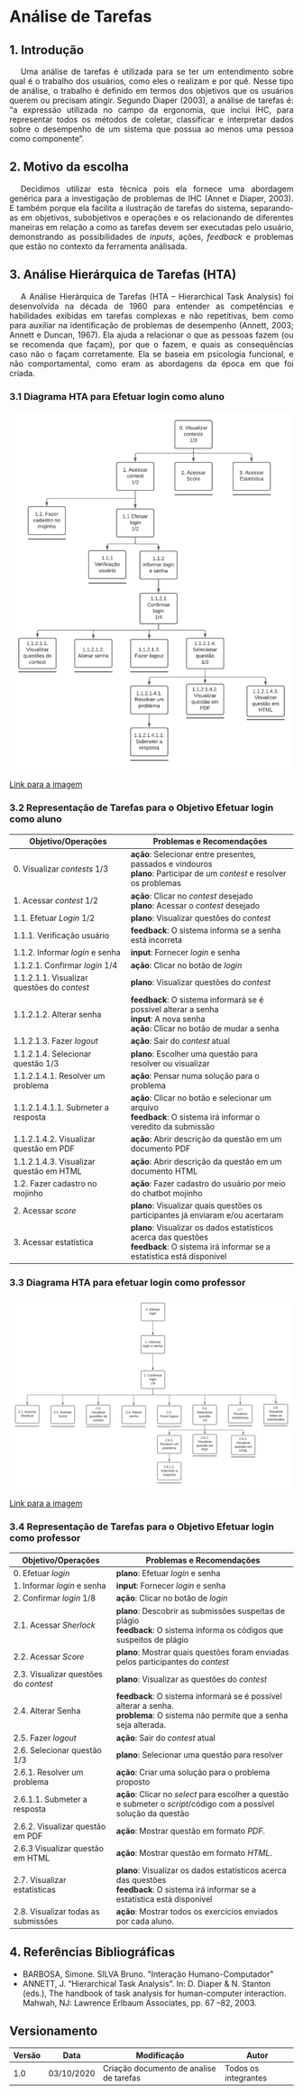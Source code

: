 # Análise de Tarefas

## 1. Introdução

<p style="text-indent: 20px; text-align: justify">
Uma análise de tarefas é utilizada para se ter um entendimento sobre qual é o trabalho dos usuários, como eles o realizam e por quê. Nesse tipo de análise, o trabalho é definido em termos dos objetivos que os usuários querem ou precisam atingir. Segundo Diaper (2003), a análise de tarefas é: “a expressão utilizada no campo da ergonomia, que inclui IHC, para representar todos os métodos de coletar, classificar e interpretar dados sobre o desempenho de um sistema que possua ao menos uma pessoa como componente”.
</p>

## 2. Motivo da escolha

<p style="text-indent: 20px; text-align: justify">
Decidimos utilizar esta técnica pois ela fornece uma abordagem genérica para a investigação de problemas de IHC (Annet e Diaper, 2003). E também porque ela facilita a ilustração de tarefas do sistema, separando-as em objetivos, subobjetivos e operações e os relacionando de diferentes maneiras em relação a como as tarefas devem ser executadas pelo usuário, demonstrando as possibilidades de <i>inputs</i>, ações, <i>feedback</i> e problemas que estão no contexto da ferramenta análisada. 
</p>

## 3. Análise Hierárquica de Tarefas (HTA)

<p style="text-indent: 20px; text-align: justify">
A Análise Hierárquica de Tarefas (HTA – Hierarchical Task Analysis) foi desenvolvida na década de 1960 para entender as competências e habilidades exibidas em tarefas complexas e não repetitivas, bem como para auxiliar na identificação de problemas de desempenho (Annett, 2003; Annett e Duncan, 1967). Ela ajuda a relacionar o que as pessoas fazem (ou se recomenda que façam), por que o fazem, e quais as consequências caso não o façam corretamente. Ela se baseia em psicologia funcional, e não comportamental, como eram as abordagens da época em que foi criada.
</p>

### 3.1 Diagrama HTA para Efetuar login como aluno

![Análise Tarefas Aluno](assets/HTA/analise_tarefas_aluno.png)

[Link para a imagem](https://app.lucidchart.com/invitations/accept/ed3219a7-79c7-487e-bb7a-e810025fc394)

### 3.2 Representação de Tarefas para o Objetivo Efetuar login como aluno

|Objetivo/Operações|Problemas e Recomendações|
|-|-|
| 0. Visualizar *contests* 1/3 | **ação**: Selecionar entre presentes, passados e vindouros <br /> **plano**: Participar de um *contest* e resolver os problemas |
| 1. Acessar *contest* 1/2 | **ação**: Clicar no *contest* desejado <br /> **plano**: Acessar o *contest* desejado |
| 1.1. Efetuar *Login* 1/2 | **plano**: Visualizar questões do *contest* |
| 1.1.1. Verificação usuário| **feedback**: O sistema informa se a senha está incorreta |
| 1.1.2. Informar *login* e senha | **input**: Fornecer *login* e senha |
| 1.1.2.1. Confirmar *login* 1/4 | **ação**: Clicar no botão de *login* |
| 1.1.2.1.1. Visualizar questões do *contest* | **plano**: Visualizar questões do *contest* |
| 1.1.2.1.2. Alterar senha | **feedback**: O sistema informará se é possível alterar a senha <br /> **input**: A nova senha <br /> **ação**: Clicar no botão de mudar a senha |
| 1.1.2.1.3. Fazer *logout* | **ação**: Sair do *contest* atual |
| 1.1.2.1.4. Selecionar questão 1/3 | **plano**: Escolher uma questão para resolver ou visualizar |
| 1.1.2.1.4.1. Resolver um problema | **ação**: Pensar numa solução para o problema  |
| 1.1.2.1.4.1.1. Submeter a resposta | **ação**: Clicar no botão e selecionar um arquivo <br /> **feedback**: O sistema irá informar o veredito da submissão |
| 1.1.2.1.4.2. Visualizar questão em PDF | **ação**: Abrir descrição da questão em um documento PDF |
| 1.1.2.1.4.3. Visualizar questão em HTML | **ação**: Abrir descrição da questão em um documento HTML  |
| 1.2. Fazer cadastro no mojinho | **ação**: Fazer cadastro do usuário por meio do chatbot mojinho |
| 2. Acessar *score* | **plano**: Visualizar quais questões os participantes já enviaram e/ou acertaram|
| 3. Acessar estatística | **plano**: Visualizar os dados estatísticos acerca das questões <br /> **feedback**: O sistema irá informar se a estatística está disponivel |

### 3.3 Diagrama HTA para efetuar login como professor

![Análise Tarefas Professor](assets/HTA/analise_tarefas_professor.png)

[Link para a imagem](https://app.lucidchart.com/invitations/accept/aa7c054f-83d1-4e9c-b7ca-dec5cc45823a)

### 3.4 Representação de Tarefas para o Objetivo Efetuar login como professor

|Objetivo/Operações|Problemas e Recomendações|
|-|-|
| 0. Efetuar *login*| **plano**: Efetuar *login* e senha |
| 1. Informar *login* e senha| **input**: Fornecer *login* e senha |
| 2. Confirmar *login* 1/8 |  **ação**: Clicar no botão de *login* |
| 2.1. Acessar *Sherlock* | **plano**: Descobrir as submissões suspeitas de plágio <br /> **feedback**:  O sistema informa os códigos que suspeitos de plágio |
| 2.2. Acessar *Score* | **plano**: Mostrar quais questões foram enviadas pelos participantes do *contest* |
| 2.3. Visualizar questões do *contest* | **plano**: Visualizar as questões do *contest* |
| 2.4. Alterar Senha | **feedback**: O sistema informará se é possível alterar a senha. <br /> **problema**: O sistema não permite que a senha seja alterada.|
| 2.5. Fazer *logout* | **ação**: Sair do *contest* atual |
| 2.6. Selecionar questão 1/3 | **plano**: Selecionar uma questão para resolver |
| 2.6.1. Resolver um problema | **ação**: Criar uma solução para o problema proposto |
| 2.6.1.1. Submeter a resposta | **ação**: Clicar no *select* para escolher a questão e submeter o *script*/código com a possível solução da questão |
| 2.6.2. Visualizar questão em PDF | **ação**: Mostrar questão em formato *PDF*.|
| 2.6.3 Visualizar questão em HTML | **ação**: Mostrar questão em formato *HTML*. |
| 2.7. Visualizar estatísticas | **plano**: Visualizar os dados estatísticos acerca das questões <br /> **feedback**: O sistema irá informar se a estatística está disponivel |
| 2.8. Visualizar todas as submissões | **ação**: Mostrar todos os exercícios enviados por cada aluno. |

## 4. Referências Bibliográficas

- BARBOSA, Simone. SILVA Bruno. "Interação Humano-Computador"
- ANNETT, J. “Hierarchical Task Analysis”. In: D. Diaper & N. Stanton (eds.), The handbook of task analysis for human-computer interaction. Mahwah, NJ: Lawrence Erlbaum Associates, pp. 67 –82, 2003.

## Versionamento
| Versão | Data | Modificação | Autor |
|--|--|--|--|
| 1.0 | 03/10/2020 | Criação documento de analise de tarefas | Todos os integrantes |
